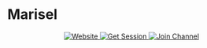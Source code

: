 # Marisel

<p align="center">
  <a href="https://marisel-app.vercel.app/">
    <img src="https://img.shields.io/badge/🌐_Website-000000?style=for-the-badge&logo=vercel" alt="Website">
  </a>
  <a href="https://nkt-fpf2.onrender.com/">
    <img src="https://img.shields.io/badge/🔑_Get_Session-00BFFF?style=for-the-badge" alt="Get Session">
  </a>
  <a href="https://whatsapp.com/channel/0029Vajvy2kEwEjwAKP4SI0x">
    <img src="https://img.shields.io/badge/📢_Join_Channel-25D366?style=for-the-badge&logo=whatsapp" alt="Join Channel">
  </a>
</p>
